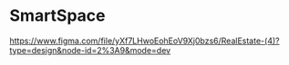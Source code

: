 # SmartSpace

https://www.figma.com/file/yXf7LHwoEohEoV9Xj0bzs6/RealEstate-(4)?type=design&node-id=2%3A9&mode=dev

